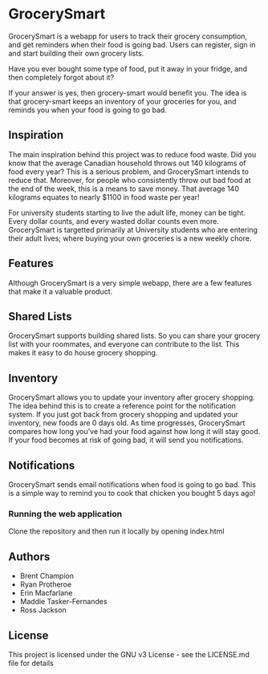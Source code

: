 # GrocerySmart
GrocerySmart is a webapp for users to track their grocery consumption, and get reminders when their food is going bad. Users can register, sign in and start building their own grocery lists.

Have you ever bought some type of food, put it away in your fridge, and then completely forgot about it?

If your answer is yes, then grocery-smart would benefit you. The idea is that grocery-smart keeps an inventory of your groceries for you, and reminds you when your food is going to go bad.

## Inspiration
The main inspiration behind this project was to reduce food waste. Did you know that the average Canadian household throws out 140 kilograms of food every year? This is a serious problem, and GrocerySmart intends to reduce that. Moreover, for people who consistently throw out bad food at the end of the week, this is a means to save money. That average 140 kilograms equates to nearly $1100 in food waste per year!

For university students starting to live the adult life, money can be tight. Every dollar counts, and every wasted dollar counts even more. GrocerySmart is targetted primarily at University students who are entering their adult lives; where buying your own groceries is a new weekly chore.

## Features
Although GrocerySmart is a very simple webapp, there are a few features that make it a valuable product.

## Shared Lists
GrocerySmart supports building shared lists. So you can share your grocery list with your roommates, and everyone can contribute to the list. This makes it easy to do house grocery shopping.

## Inventory
GrocerySmart allows you to update your inventory after grocery shopping. The idea behind this is to create a reference point for the notification system. If you just got back from grocery shopping and updated your inventory, new foods are 0 days old. As time progresses, GrocerySmart compares how long you've had your food against how long it will stay good. If your food becomes at risk of going bad, it will send you notifications.

## Notifications
GrocerySmart sends email notifications when food is going to go bad. This is a simple way to remind you to cook that chicken you bought 5 days ago!

### Running the web application
Clone the repository and then run it locally by opening index.html

## Authors
- Brent Champion
- Ryan Protheroe
- Erin Macfarlane
- Maddie Tasker-Fernandes
- Ross Jackson


## License
This project is licensed under the GNU v3 License - see the LICENSE.md file for details
